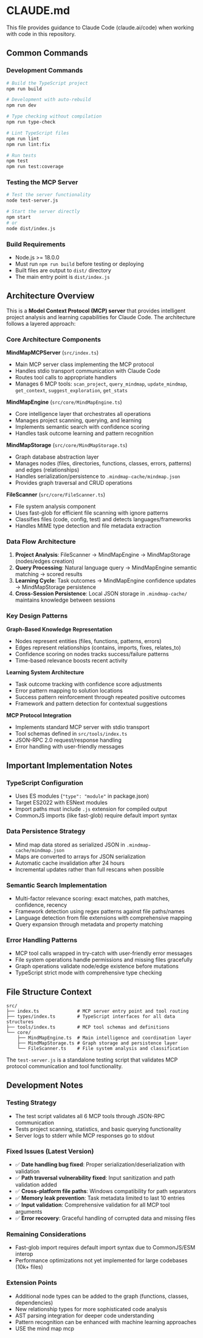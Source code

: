 # CLAUDE.md

This file provides guidance to Claude Code (claude.ai/code) when working with code in this repository.

## Common Commands

### Development Commands
```bash
# Build the TypeScript project
npm run build

# Development with auto-rebuild
npm run dev

# Type checking without compilation
npm run type-check

# Lint TypeScript files
npm run lint
npm run lint:fix

# Run tests
npm test
npm run test:coverage
```

### Testing the MCP Server
```bash
# Test the server functionality
node test-server.js

# Start the server directly
npm start
# or
node dist/index.js
```

### Build Requirements
- Node.js >= 18.0.0
- Must run `npm run build` before testing or deploying
- Built files are output to `dist/` directory
- The main entry point is `dist/index.js`

## Architecture Overview

This is a **Model Context Protocol (MCP) server** that provides intelligent project analysis and learning capabilities for Claude Code. The architecture follows a layered approach:

### Core Architecture Components

**MindMapMCPServer** (`src/index.ts`)
- Main MCP server class implementing the MCP protocol
- Handles stdio transport communication with Claude Code
- Routes tool calls to appropriate handlers
- Manages 6 MCP tools: `scan_project`, `query_mindmap`, `update_mindmap`, `get_context`, `suggest_exploration`, `get_stats`

**MindMapEngine** (`src/core/MindMapEngine.ts`)
- Core intelligence layer that orchestrates all operations
- Manages project scanning, querying, and learning
- Implements semantic search with confidence scoring
- Handles task outcome learning and pattern recognition

**MindMapStorage** (`src/core/MindMapStorage.ts`)
- Graph database abstraction layer
- Manages nodes (files, directories, functions, classes, errors, patterns) and edges (relationships)
- Handles serialization/persistence to `.mindmap-cache/mindmap.json`
- Provides graph traversal and CRUD operations

**FileScanner** (`src/core/FileScanner.ts`)
- File system analysis component
- Uses fast-glob for efficient file scanning with ignore patterns
- Classifies files (code, config, test) and detects languages/frameworks
- Handles MIME type detection and file metadata extraction

### Data Flow Architecture

1. **Project Analysis**: FileScanner → MindMapEngine → MindMapStorage (nodes/edges creation)
2. **Query Processing**: Natural language query → MindMapEngine semantic matching → scored results
3. **Learning Cycle**: Task outcomes → MindMapEngine confidence updates → MindMapStorage persistence
4. **Cross-Session Persistence**: Local JSON storage in `.mindmap-cache/` maintains knowledge between sessions

### Key Design Patterns

**Graph-Based Knowledge Representation**
- Nodes represent entities (files, functions, patterns, errors)
- Edges represent relationships (contains, imports, fixes, relates_to)
- Confidence scoring on nodes tracks success/failure patterns
- Time-based relevance boosts recent activity

**Learning System Architecture**
- Task outcome tracking with confidence score adjustments
- Error pattern mapping to solution locations
- Success pattern reinforcement through repeated positive outcomes
- Framework and pattern detection for contextual suggestions

**MCP Protocol Integration**
- Implements standard MCP server with stdio transport
- Tool schemas defined in `src/tools/index.ts`
- JSON-RPC 2.0 request/response handling
- Error handling with user-friendly messages

## Important Implementation Notes

### TypeScript Configuration
- Uses ES modules (`"type": "module"` in package.json)
- Target ES2022 with ESNext modules
- Import paths must include `.js` extension for compiled output
- CommonJS imports (like fast-glob) require default import syntax

### Data Persistence Strategy
- Mind map data stored as serialized JSON in `.mindmap-cache/mindmap.json`
- Maps are converted to arrays for JSON serialization
- Automatic cache invalidation after 24 hours
- Incremental updates rather than full rescans when possible

### Semantic Search Implementation
- Multi-factor relevance scoring: exact matches, path matches, confidence, recency
- Framework detection using regex patterns against file paths/names
- Language detection from file extensions with comprehensive mapping
- Query expansion through metadata and property matching

### Error Handling Patterns
- MCP tool calls wrapped in try-catch with user-friendly error messages
- File system operations handle permissions and missing files gracefully
- Graph operations validate node/edge existence before mutations
- TypeScript strict mode with comprehensive type checking

## File Structure Context

```
src/
├── index.ts              # MCP server entry point and tool routing
├── types/index.ts        # TypeScript interfaces for all data structures
├── tools/index.ts        # MCP tool schemas and definitions
└── core/
    ├── MindMapEngine.ts  # Main intelligence and coordination layer
    ├── MindMapStorage.ts # Graph storage and persistence layer
    └── FileScanner.ts    # File system analysis and classification
```

The `test-server.js` is a standalone testing script that validates MCP protocol communication and tool functionality.

## Development Notes

### Testing Strategy
- The test script validates all 6 MCP tools through JSON-RPC communication
- Tests project scanning, statistics, and basic querying functionality
- Server logs to stderr while MCP responses go to stdout

### Fixed Issues (Latest Version)
- ✅ **Date handling bug fixed**: Proper serialization/deserialization with validation
- ✅ **Path traversal vulnerability fixed**: Input sanitization and path validation added
- ✅ **Cross-platform file paths**: Windows compatibility for path separators
- ✅ **Memory leak prevention**: Task metadata limited to last 10 entries
- ✅ **Input validation**: Comprehensive validation for all MCP tool arguments
- ✅ **Error recovery**: Graceful handling of corrupted data and missing files

### Remaining Considerations  
- Fast-glob import requires default import syntax due to CommonJS/ESM interop
- Performance optimizations not yet implemented for large codebases (10k+ files)

### Extension Points
- Additional node types can be added to the graph (functions, classes, dependencies)
- New relationship types for more sophisticated code analysis
- AST parsing integration for deeper code understanding
- Pattern recognition can be enhanced with machine learning approaches
- USE the mind map mcp